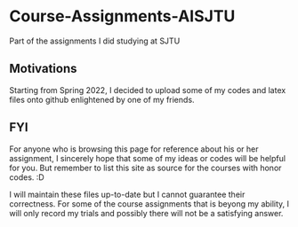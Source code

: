 # Course-Assignments-AISJTU
Part of the assignments I did studying at SJTU

## Motivations
Starting from Spring 2022, I decided to upload some of my codes and latex files onto github enlightened by one of my friends. 

## FYI
For anyone who is browsing this page for reference about his or her assignment, I sincerely hope that some of my ideas or codes will be helpful for you. But remember to list this site as source for the courses with honor codes. :D

I will maintain these files up-to-date but I cannot guarantee their correctness. For some of the course assignments that is beyong my ability, I will only record my trials and possibly there will not be a satisfying answer. 
